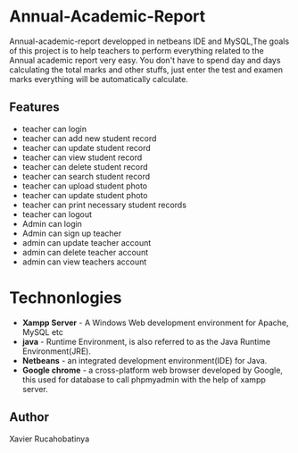 # Annual-Academic-Report

Annual-academic-report developped in netbeans IDE and MySQL,The goals of this project is to help teachers to perform everything related to the Annual academic report very easy.
You don't have to spend day and days calculating the total marks and other stuffs, just enter the test and examen marks
everything will be automatically calculate.

## Features

- teacher can login
- teacher can add new student record
- teacher can update student record
- teacher can view student record
- teacher can delete student record
- teacher can search student record
- teacher can upload student photo
- teacher can update student photo
- teacher can print necessary student records
- teacher can logout
- Admin can login
- Admin can sign up teacher
- admin can update teacher account
- admin can delete teacher account
- admin can view teachers account

# **Technonlogies**

- **Xampp Server** - A Windows Web development environment for Apache, MySQL etc
- **java** -  Runtime Environment, is also referred to as the Java Runtime Environment(JRE).
- **Netbeans** - an integrated development environment(IDE) for Java.
- **Google chrome** - a cross-platform web browser developed by Google, this used for database to call phpmyadmin with the help of xampp server. 

## Author
Xavier Rucahobatinya
